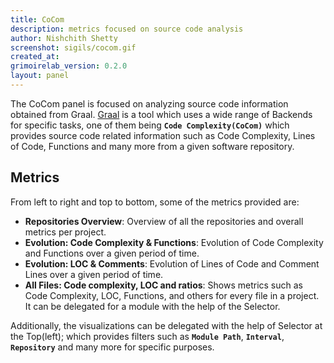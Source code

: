 ```yaml
---
title: CoCom
description: metrics focused on source code analysis
author: Nishchith Shetty
screenshot: sigils/cocom.gif
created_at: 
grimoirelab_version: 0.2.0
layout: panel
---
```


The CoCom panel is focused on analyzing source code information obtained
from Graal. [Graal](https://github.com/chaoss/grimoirelab-graal) is a tool
which uses a wide range of Backends for specific tasks, one of them
being **`Code Complexity(CoCom)`** which provides source code related
information such as Code Complexity, Lines of Code, Functions and many
more from a given software repository.

## Metrics
From left to right and top to bottom, some of the metrics provided are:

* **Repositories Overview**: Overview of all the repositories and overall metrics 
  per project.
* **Evolution: Code Complexity & Functions**: Evolution of Code Complexity and 
  Functions over a given period of time.
* **Evolution: LOC & Comments**: Evolution of Lines of Code and Comment Lines
  over a given period of time.
* **All Files: Code complexity, LOC and ratios**: Shows metrics such as Code
  Complexity, LOC, Functions, and others for every file in a project. It can be
  delegated for a module with the help of the Selector.

Additionally, the visualizations can be delegated with the help of Selector at the Top(left);
which provides filters such as **`Module Path`**, **`Interval`**, **`Repository`** and many more
for specific purposes.
